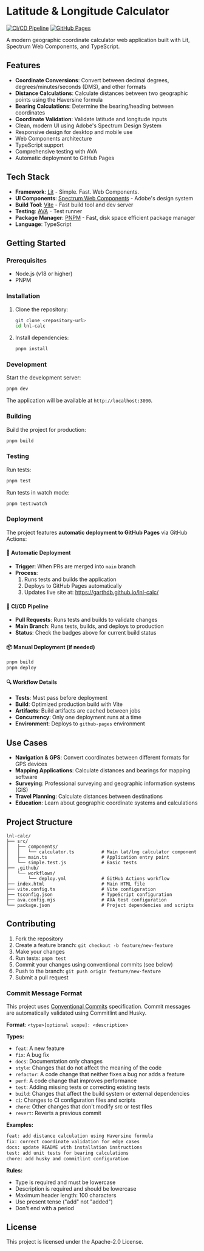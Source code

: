 # Latitude & Longitude Calculator

[![CI/CD Pipeline](https://github.com/garthdb/lnl-calc/actions/workflows/deploy.yml/badge.svg)](https://github.com/garthdb/lnl-calc/actions/workflows/deploy.yml)
[![GitHub Pages](https://img.shields.io/badge/GitHub%20Pages-Live-brightgreen?logo=github)](https://garthdb.github.io/lnl-calc/)

A modern geographic coordinate calculator web application built with Lit, Spectrum Web Components, and TypeScript.

## Features

- **Coordinate Conversions**: Convert between decimal degrees, degrees/minutes/seconds (DMS), and other formats
- **Distance Calculations**: Calculate distances between two geographic points using the Haversine formula
- **Bearing Calculations**: Determine the bearing/heading between coordinates
- **Coordinate Validation**: Validate latitude and longitude inputs
- Clean, modern UI using Adobe's Spectrum Design System
- Responsive design for desktop and mobile use
- Web Components architecture
- TypeScript support
- Comprehensive testing with AVA
- Automatic deployment to GitHub Pages

## Tech Stack

- **Framework**: [Lit](https://lit.dev/) - Simple. Fast. Web Components.
- **UI Components**: [Spectrum Web Components](https://opensource.adobe.com/spectrum-web-components/) - Adobe's design system
- **Build Tool**: [Vite](https://vitejs.dev/) - Fast build tool and dev server
- **Testing**: [AVA](https://github.com/avajs/ava) - Test runner
- **Package Manager**: [PNPM](https://pnpm.io/) - Fast, disk space efficient package manager
- **Language**: TypeScript

## Getting Started

### Prerequisites

- Node.js (v18 or higher)
- PNPM

### Installation

1. Clone the repository:
   ```bash
   git clone <repository-url>
   cd lnl-calc
   ```

2. Install dependencies:
   ```bash
   pnpm install
   ```

### Development

Start the development server:
```bash
pnpm dev
```

The application will be available at `http://localhost:3000`.

### Building

Build the project for production:
```bash
pnpm build
```

### Testing

Run tests:
```bash
pnpm test
```

Run tests in watch mode:
```bash
pnpm test:watch
```

### Deployment

The project features **automatic deployment to GitHub Pages** via GitHub Actions:

#### 🔄 **Automatic Deployment**
- **Trigger**: When PRs are merged into `main` branch
- **Process**: 
  1. Runs tests and builds the application
  2. Deploys to GitHub Pages automatically
  3. Updates live site at: https://garthdb.github.io/lnl-calc/

#### 🚀 **CI/CD Pipeline**
- **Pull Requests**: Runs tests and builds to validate changes
- **Main Branch**: Runs tests, builds, and deploys to production
- **Status**: Check the badges above for current build status

#### 📦 **Manual Deployment** (if needed)
```bash
pnpm build
pnpm deploy
```

#### 🔍 **Workflow Details**
- **Tests**: Must pass before deployment
- **Build**: Optimized production build with Vite
- **Artifacts**: Build artifacts are cached between jobs
- **Concurrency**: Only one deployment runs at a time
- **Environment**: Deploys to `github-pages` environment

## Use Cases

- **Navigation & GPS**: Convert coordinates between different formats for GPS devices
- **Mapping Applications**: Calculate distances and bearings for mapping software
- **Surveying**: Professional surveying and geographic information systems (GIS)
- **Travel Planning**: Calculate distances between destinations
- **Education**: Learn about geographic coordinate systems and calculations

## Project Structure

```
lnl-calc/
├── src/
│   ├── components/
│   │   └── calculator.ts          # Main lat/lng calculator component
│   ├── main.ts                    # Application entry point
│   └── simple.test.js             # Basic tests
├── .github/
│   └── workflows/
│       └── deploy.yml             # GitHub Actions workflow
├── index.html                     # Main HTML file
├── vite.config.ts                 # Vite configuration
├── tsconfig.json                  # TypeScript configuration
├── ava.config.mjs                 # AVA test configuration
└── package.json                   # Project dependencies and scripts
```

## Contributing

1. Fork the repository
2. Create a feature branch: `git checkout -b feature/new-feature`
3. Make your changes
4. Run tests: `pnpm test`
5. Commit your changes using conventional commits (see below)
6. Push to the branch: `git push origin feature/new-feature`
7. Submit a pull request

### Commit Message Format

This project uses [Conventional Commits](https://www.conventionalcommits.org/) specification. Commit messages are automatically validated using Commitlint and Husky.

**Format**: `<type>[optional scope]: <description>`

**Types:**
- `feat`: A new feature
- `fix`: A bug fix
- `docs`: Documentation only changes
- `style`: Changes that do not affect the meaning of the code
- `refactor`: A code change that neither fixes a bug nor adds a feature
- `perf`: A code change that improves performance
- `test`: Adding missing tests or correcting existing tests
- `build`: Changes that affect the build system or external dependencies
- `ci`: Changes to CI configuration files and scripts
- `chore`: Other changes that don't modify src or test files
- `revert`: Reverts a previous commit

**Examples:**
```bash
feat: add distance calculation using Haversine formula
fix: correct coordinate validation for edge cases
docs: update README with installation instructions
test: add unit tests for bearing calculations
chore: add husky and commitlint configuration
```

**Rules:**
- Type is required and must be lowercase
- Description is required and should be lowercase
- Maximum header length: 100 characters
- Use present tense ("add" not "added")
- Don't end with a period

## License

This project is licensed under the Apache-2.0 License. 